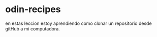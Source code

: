 # odin-recipes
en estas leccion estoy aprendiendo como clonar un repositorio desde gitHub a mi computadora.